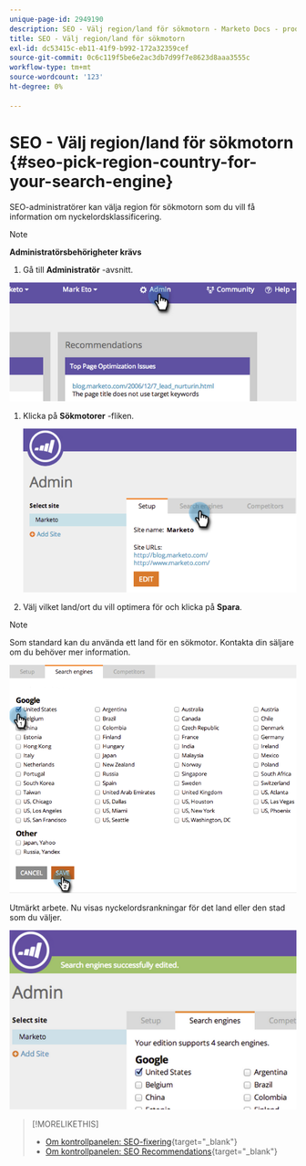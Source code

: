 ```yaml
---
unique-page-id: 2949190
description: SEO - Välj region/land för sökmotorn - Marketo Docs - produktdokumentation
title: SEO - Välj region/land för sökmotorn
exl-id: dc53415c-eb11-41f9-b992-172a32359cef
source-git-commit: 0c6c119f5be6e2ac3db7d99f7e8623d8aaa3555c
workflow-type: tm+mt
source-wordcount: '123'
ht-degree: 0%

---
```


# SEO - Välj region/land för sökmotorn {#seo-pick-region-country-for-your-search-engine}

SEO-administratörer kan välja region för sökmotorn som du vill få information om nyckelordsklassificering.

>[!NOTE]
>
>**Administratörsbehörigheter krävs**

1. Gå till **Administratör** -avsnitt.

![](assets/image2014-9-17-21-3a6-3a43.png)

1. Klicka på **Sökmotorer** -fliken.

   ![](assets/image2014-9-17-21-3a7-3a25.png)

1. Välj vilket land/ort du vill optimera för och klicka på **Spara**.

>[!NOTE]
>
>Som standard kan du använda ett land för en sökmotor. Kontakta din säljare om du behöver mer information.

![](assets/image2014-9-17-21-3a8-3a8.png)

Utmärkt arbete. Nu visas nyckelordsrankningar för det land eller den stad som du väljer.

![](assets/image2014-9-17-21-3a8-3a15.png)

>[!MORELIKETHIS]
>
>* [Om kontrollpanelen: SEO-fixering](/help/marketo/product-docs/additional-apps/seo/understanding-seo/understanding-the-seo-dashboard-seo-snapshot.md){target=&quot;_blank&quot;}
>* [Om kontrollpanelen: SEO Recommendations](/help/marketo/product-docs/additional-apps/seo/understanding-seo/understanding-the-seo-dashboard-seo-recommendations.md){target=&quot;_blank&quot;}

